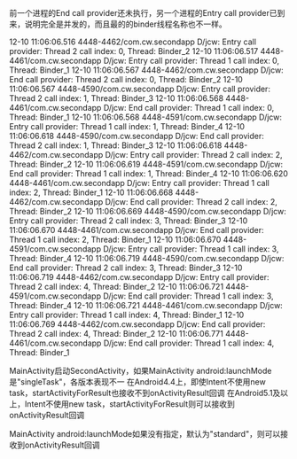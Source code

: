 前一个进程的End call provider还未执行，另一个进程的Entry call provider已到来，说明完全是并发的，而且最的的binder线程名称也不一样。

12-10 11:06:06.516 4448-4462/com.cw.secondapp D/jcw: Entry call provider: Thread 2 call index: 0, Thread: Binder_2
12-10 11:06:06.517 4448-4461/com.cw.secondapp D/jcw: Entry call provider: Thread 1 call index: 0, Thread: Binder_1
12-10 11:06:06.567 4448-4462/com.cw.secondapp D/jcw: End call provider: Thread 2 call index: 0, Thread: Binder_2
12-10 11:06:06.567 4448-4590/com.cw.secondapp D/jcw: Entry call provider: Thread 2 call index: 1, Thread: Binder_3
12-10 11:06:06.568 4448-4461/com.cw.secondapp D/jcw: End call provider: Thread 1 call index: 0, Thread: Binder_1
12-10 11:06:06.568 4448-4591/com.cw.secondapp D/jcw: Entry call provider: Thread 1 call index: 1, Thread: Binder_4
12-10 11:06:06.618 4448-4590/com.cw.secondapp D/jcw: End call provider: Thread 2 call index: 1, Thread: Binder_3
12-10 11:06:06.618 4448-4462/com.cw.secondapp D/jcw: Entry call provider: Thread 2 call index: 2, Thread: Binder_2
12-10 11:06:06.619 4448-4591/com.cw.secondapp D/jcw: End call provider: Thread 1 call index: 1, Thread: Binder_4
12-10 11:06:06.620 4448-4461/com.cw.secondapp D/jcw: Entry call provider: Thread 1 call index: 2, Thread: Binder_1
12-10 11:06:06.668 4448-4462/com.cw.secondapp D/jcw: End call provider: Thread 2 call index: 2, Thread: Binder_2
12-10 11:06:06.669 4448-4590/com.cw.secondapp D/jcw: Entry call provider: Thread 2 call index: 3, Thread: Binder_3
12-10 11:06:06.670 4448-4461/com.cw.secondapp D/jcw: End call provider: Thread 1 call index: 2, Thread: Binder_1
12-10 11:06:06.670 4448-4591/com.cw.secondapp D/jcw: Entry call provider: Thread 1 call index: 3, Thread: Binder_4
12-10 11:06:06.719 4448-4590/com.cw.secondapp D/jcw: End call provider: Thread 2 call index: 3, Thread: Binder_3
12-10 11:06:06.719 4448-4462/com.cw.secondapp D/jcw: Entry call provider: Thread 2 call index: 4, Thread: Binder_2
12-10 11:06:06.721 4448-4591/com.cw.secondapp D/jcw: End call provider: Thread 1 call index: 3, Thread: Binder_4
12-10 11:06:06.721 4448-4461/com.cw.secondapp D/jcw: Entry call provider: Thread 1 call index: 4, Thread: Binder_1
12-10 11:06:06.769 4448-4462/com.cw.secondapp D/jcw: End call provider: Thread 2 call index: 4, Thread: Binder_2
12-10 11:06:06.771 4448-4461/com.cw.secondapp D/jcw: End call provider: Thread 1 call index: 4, Thread: Binder_1


MainActivity启动SecondActivity，如果MainActivity android:launchMode是"singleTask"，各版本表现不一
在Android4.4上，即使Intent不使用new task，startActivityForResult也接收不到onActivityResult回调
在Android5.1及以上，Intent不使用new task，startActivityForResult则可以接收到onActivityResult回调

MainActivity android:launchMode如果没有指定，默认为"standard"，则可以接收到onActivityResult回调